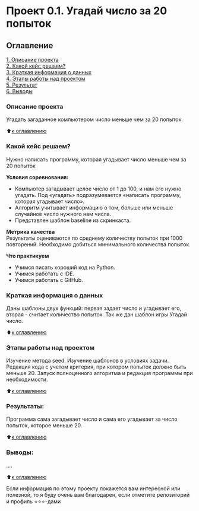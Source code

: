 # Проект 0.1. Угадай число за 20 попыток

## Оглавление  
[1. Описание проекта](.README.md#Описание-проекта)  
[2. Какой кейс решаем?](.README.md#Какой-кейс-решаем)  
[3. Краткая информация о данных](.README.md#Краткая-информация-о-данных)  
[4. Этапы работы над проектом](.README.md#Этапы-работы-над-проектом)  
[5. Результат](.README.md#Результат)    
[6. Выводы](.README.md#Выводы) 

### Описание проекта    
Угадать загаданное компьютером число меньше чем за 20 попыток.

:arrow_up:[к оглавлению](_)


### Какой кейс решаем?    
Нужно написать программу, которая угадывает число меньше чем за 20 попыток

**Условия соревнования:**  
- Компьютер загадывает целое число от 1 до 100, и нам его нужно угадать. Под «угадать» подразумевается «написать программу, которая угадывает число».
- Алгоритм учитывает информацию о том, больше или меньше случайное число нужного нам числа.
- Представлен шаблон baseline из скринкаста.

**Метрика качества**     
Результаты оцениваются по среднему количеству попыток при 1000 повторений. Необходимо добиться минимального количества попыток.

**Что практикуем**     
- Учимся писать хороший код на Python.
- Учимся работать с IDE.
- Учимся работать с GitHub.

### Краткая информация о данных
Даны шаблоны двух функций: первая задает число и угадывает его, вторая - считает количество попыток. Так же дан шаблон игры Угадай число.
  
:arrow_up:[к оглавлению](.README.md#Оглавление)


### Этапы работы над проектом  
Изучение метода seed.
Изучение шаблонов в условиях задачи.
Редакция кода с учетом критерия, при котором попыток должно быть меньше 20.
Запуск полноценного алгоритма и редакция программы при необходимости.

:arrow_up:[к оглавлению](.README.md#Оглавление)


### Результаты:  
Программа сама загадывает число и сама его угадывает за число попыток, которое меньше 20.

:arrow_up:[к оглавлению](.README.md#Оглавление)


### Выводы:  
....

:arrow_up:[к оглавлению](.README.md#Оглавление)


Если информация по этому проекту покажется вам интересной или полезной, то я буду очень вам благодарен, если отметите репозиторий и профиль ⭐️⭐️⭐️-дами